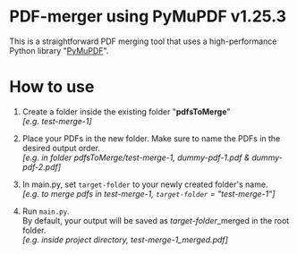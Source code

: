 # PDF-merger using PyMuPDF v1.25.3
This is a straightforward PDF merging tool that uses a high-performance Python library "[PyMuPDF](https://pymupdf.readthedocs.io/en/latest/)".

# How to use
1. Create a folder inside the existing folder "**pdfsToMerge**"
   <br>*[e.g. test-merge-1]*

1. Place your PDFs in the new folder. Make sure to name the PDFs in the desired output order.
   <br>*[e.g. in folder pdfsToMerge/test-merge-1, dummy-pdf-1.pdf & dummy-pdf-2.pdf]*

1. In main.py, set `target-folder` to your newly created folder's name.
   <br>*[e.g. to merge pdfs in test-merge-1, `target-folder` = "test-merge-1"]*

1. Run `main.py`.
   <br>By default, your output will be saved as *target-folder*_merged in the root folder.
   <br>*[e.g. inside project directory, test-merge-1_merged.pdf]*

